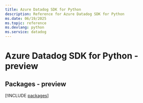 ```yaml
---
title: Azure Datadog SDK for Python
description: Reference for Azure Datadog SDK for Python
ms.date: 06/19/2025
ms.topic: reference
ms.devlang: python
ms.service: datadog
---
```

# Azure Datadog SDK for Python - preview
## Packages - preview
[!INCLUDE [packages](datadog-index.md)]